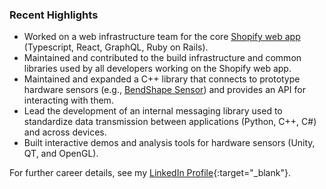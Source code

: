 ### Recent Highlights

- Worked on a web infrastructure team for the core [Shopify web app](https://help.shopify.com/en/manual/shopify-admin) (Typescript, React, GraphQL, Ruby on Rails).
- Maintained and contributed to the build infrastructure and common libraries used by all developers working on the Shopify web app.
- Maintained and expanded a C++ library that connects to prototype hardware sensors (e.g., [BendShape Sensor](https://www.bendshape.com)) and provides an API for interacting with them.
- Lead the development of an internal messaging library used to standardize data transmission between applications (Python, C++, C\#) and across devices.
- Built interactive demos and analysis tools for hardware sensors (Unity, QT, and OpenGL).

For further career details, see my [LinkedIn Profile](https://www.linkedin.com/in/p-hamilton){:target="_blank"}.
